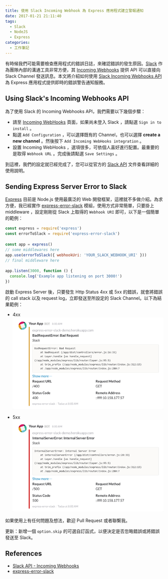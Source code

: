 ```yaml
---
title: 使用 Slack Incoming Webhook 為 Express 應用程式建立警報通知
date: 2017-01-21 21:11:40
tags:
  - Slack
  - NodeJS
  - Express
categories:
  - 工作筆記
---
```


有時候我們可能需要檢查應用程式的錯誤日誌，來確認錯誤的發生原因。[Slack](https://slack.com) 作為團隊內部的溝通工具非常方便，其 [Incoming Webhooks](https://punwave.slack.com/apps/A0F7XDUAZ-incoming-webhooks) 提供 API 可以直接向 Slack Channel 發送訊息。本文將介紹如何使用 [Slack Incoming Webhooks API](https://api.slack.com/incoming-webhooks) 為 Express 應用程式提供即時的錯誤警告通知服務。

<!-- more -->

## Using Slack's Incoming Webhooks API

為了使用 Slack 的 Incoming Webhooks API，我們需要以下幾個步驟：

- 請至 [Incoming WebHooks](https://slack.com/apps/A0F7XDUAZ-incoming-webhooks) 頁面，如果尚未登入 Slack ，請點選 `Sign in to install` 。
- 點選 `Add Configuration` ，可以選擇既有的 Channel，也可以選擇 **create a new channel** 。然後按下 `Add Incoming WebHooks integration` 。
- 設置 Incoming WebHooks ，選項很多，可依個人喜好進行配置。最重要的是取得 `Webhook URL` 。完成後請點選 `Save Settings` 。

到這裡，我們的設定就已經完成了，您可以從官方的 [Slack API](https://api.slack.com/incoming-webhooks) 文件查看詳細的使用說明。

## Sending Express Server Error to Slack

[Express](http://expressjs.com) 目前是 Node.js 使用最廣泛的 Web 開發框架，這裡就不多做介紹。為求方便，我已經實作 [express-error-slack](https://github.com/chunkai1312/express-error-slack) 模組，使用方式非常簡單，只要掛上 middleware ，設定剛剛從 Slack 上取得的 `Webhook URI` 即可，以下是一個簡單的範例：

```js
const express = require('express')
const errorToSlack = require('express-error-slack')

const app = express()
// some middlewares here
app.use(errorToSlack({ webhookUri: 'YOUR_SLACK_WEBHOOK_URI' }))
// final middleware here

app.listen(3000, function () {
  console.log('Example app listening on port 3000!')
})
```

啟動 Express Server 後，只要發生 Http Status 4xx 或 5xx 的錯誤，就會將錯誤的 call stack 以及 request log，立即發送至所設定的 Slack Channel。以下為結果範例：

- 4xx
![](/2017/01/21/using-slack-incoming-webhook-as-alert-notification-for-express-application/4xx.png)

- 5xx
![](/2017/01/21/using-slack-incoming-webhook-as-alert-notification-for-express-application/5xx.png)

如果使用上有任何問題及想法，歡迎 Pull Request 或者聯繫我。

更新：新增一個 `option.skip` 的可選自訂函式，以便決定是否忽略錯誤或將錯誤發送至 Slack。

## References
- [Slack API - Incoming Webhooks](https://api.slack.com/incoming-webhooks)
- [express-error-slack](https://github.com/chunkai1312/express-error-slack#express-error-slack)